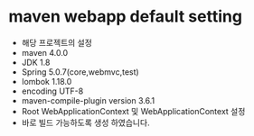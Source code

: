 # maven webapp default setting
 - 해당 프로젝트의 설정
  - maven 4.0.0
  - JDK 1.8
  - Spring 5.0.7(core,webmvc,test)
  - lombok 1.18.0
  - encoding UTF-8
  - maven-compile-plugin version 3.6.1
  - Root WebApplicationContext 및 WebApplicationContext 설정
  - 바로 빌드 가능하도록 생성 하였습니다.